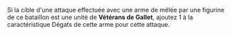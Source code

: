 Si la cible d'une attaque effectuée avec une arme de mêlée par une figurine de ce bataillon est une unité de __Vétérans de Gallet__, ajoutez 1 à la caractéristique Dégats de cette arme pour cette attaque.